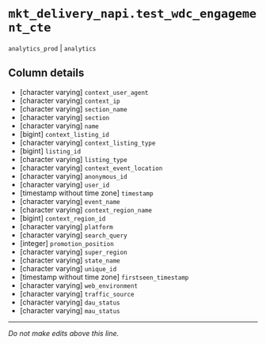 # `mkt_delivery_napi.test_wdc_engagement_cte`
`analytics_prod` | `analytics`

## Column details
* [character varying] `context_user_agent`
* [character varying] `context_ip`
* [character varying] `section_name`
* [character varying] `section`
* [character varying] `name`
* [bigint]    `context_listing_id`
* [character varying] `context_listing_type`
* [bigint]    `listing_id`
* [character varying] `listing_type`
* [character varying] `context_event_location`
* [character varying] `anonymous_id`
* [character varying] `user_id`
* [timestamp without time zone] `timestamp`
* [character varying] `event_name`
* [character varying] `context_region_name`
* [bigint]    `context_region_id`
* [character varying] `platform`
* [character varying] `search_query`
* [integer]   `promotion_position`
* [character varying] `super_region`
* [character varying] `state_name`
* [character varying] `unique_id`
* [timestamp without time zone] `firstseen_timestamp`
* [character varying] `web_environment`
* [character varying] `traffic_source`
* [character varying] `dau_status`
* [character varying] `mau_status`

-------------------------------------------------------------------------------
*Do not make edits above this line.*
